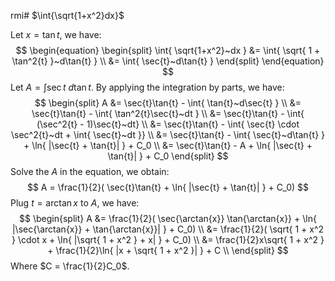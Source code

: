 rmi# $\int{\sqrt{1+x^2}dx}$

Let $x = \tan{t}$, we have:
$$
\begin{equation}
\begin{split}
\int{ \sqrt{1+x^2}~dx } 
&= \int{ \sqrt{ 1 + \tan^2{t} }~d\tan{t} } \\
&= \int{ \sec{t}~d\tan{t} }
\end{split}
\end{equation}
$$
Let $A = \int{ \sec{t}~d\tan{t} }$. By applying the integration by parts, we have:
$$
\begin{split}
A
&= \sec{t}\tan{t} - \int{ \tan{t}~d\sec{t} } \\
&= \sec{t}\tan{t} - \int{ \tan^2{t}\sec{t}~dt } \\
&= \sec{t}\tan{t} - \int{ (\sec^2{t} - 1)\sec{t}~dt} \\
&= \sec{t}\tan{t} - \int{ \sec{t} \cdot \sec^2{t}~dt + \int{ \sec{t}~dt }} \\
&= \sec{t}\tan{t} - \int{ \sec{t}~d\tan{t} } + \ln{ |\sec{t} + \tan{t}| } + C_0 \\
&= \sec{t}\tan{t} - A + \ln{ |\sec{t} + \tan{t}| } + C_0
\end{split}
$$
Solve the $A$ in the equation, we obtain:
$$
A = \frac{1}{2}( \sec{t}\tan{t} + \ln{ |\sec{t} + \tan{t}| } + C_0)
$$
Plug $t = \arctan{x}$ to $A$, we have:
$$
\begin{split}
A
&= \frac{1}{2}( \sec{\arctan{x}} \tan{\arctan{x}} + \ln{ |\sec{\arctan{x}} + \tan{\arctan{x}}| } + C_0) \\
&= \frac{1}{2}( \sqrt{ 1 + x^2 } \cdot x + \ln{ |\sqrt{ 1 + x^2 } + x| } + C_0) \\
&= \frac{1}{2}x\sqrt{ 1 + x^2 } + \frac{1}{2}\ln{ |x + \sqrt{ 1 + x^2 }| } + C \\
\end{split}
$$
Where $C = \frac{1}{2}C_0$.

